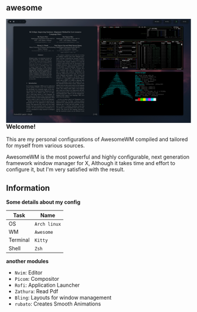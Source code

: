 ## awesome
<p align="center">
	<img src="screenshot.png" align="right" width="600px">
</p>

### Welcome!

This are my personal configurations of AwesomeWM compiled and tailored for myself from various sources.

AwesomeWM is the most powerful and highly configurable, next generation framework window manager for X, Although it takes time and effort to configure it, but I'm very satisfied with the result.

## Information
**Some details about my config**

Task | Name
-------- | -----------
OS | `Arch linux`
WM | `Awesome`
Terminal | `Kitty`
Shell | `Zsh`
**another modules**
* `Nvim`: Editor
* `Picom`: Compositor
* `Rofi`: Application Launcher
* `Zathura`: Read Pdf
* `Bling`: Layouts for window management
* `rubato`: Creates Smooth Animations

